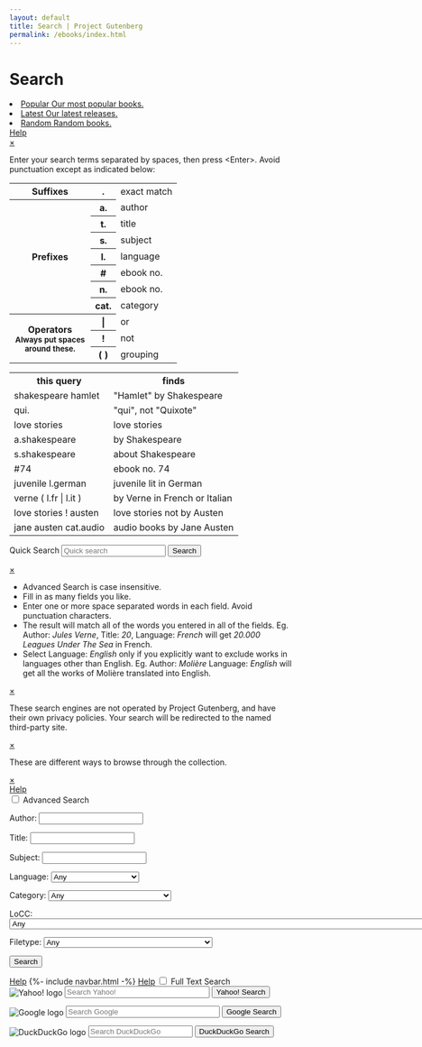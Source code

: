 ```yaml
---
layout: default
title: Search | Project Gutenberg
permalink: /ebooks/index.html
---
```


Search
======
<div class="page_content">
<style type="text/css">
.icon   { background-image: url(/pics/sprite.png?1591823171);
	  width: 23px;
	height: 23px; }
</style>
<div>
<li class="navlink">
<a class="link" href="/ebooks/search/?sort_order=downloads" accesskey="0">
<span class="cell leftcell without-cover">
<span class="icon-wrapper">
<span class="icon icon_popular"></span>
</span>
</span>
<span class="cell content">
<span class="title">Popular</span>
<span class="subtitle">Our most popular books.</span>
</span>
<span class="hstrut"></span>
</a>
</li>
<li class="navlink">
<a class="link" href="/ebooks/search/?sort_order=release_date" accesskey="1">
<span class="cell leftcell without-cover">
<span class="icon-wrapper">
<span class="icon icon_date"></span>
</span>
</span>
<span class="cell content">
<span class="title">Latest</span>
<span class="subtitle">Our latest releases.</span>
</span>
<span class="hstrut"></span>
</a>
</li>
<li class="navlink">
<a class="link" href="/ebooks/search/?sort_order=random" accesskey="2">
<span class="cell leftcell without-cover">
<span class="icon-wrapper">
<span class="icon icon_random"></span>
</span>
</span>
<span class="cell content">
<span class="title">Random</span>
<span class="subtitle">Random books.</span>
</span>
<span class="hstrut"></span>
</a>
</li>
</div>
<a class="button" href="#popup1">Help</a>	
 <div id="popup1" class="overlay">
  <div class="popup">
   <a class="close" href="#">&times;</a>
    <div class="content">
<p>Enter your search terms separated by spaces, then press &lt;Enter&gt;.
Avoid punctuation except as indicated below:</p>

 <table>
  <tr>
    <th>Suffixes</th>
    <th>.</th>
    <td>exact match</td>
  </tr>
  <tr>
    <th rowspan="7">Prefixes</th>
    <th>a.</th>
    <td>author</td>
  </tr>
  <tr>
    <th>t.</th>
    <td>title</td>
  </tr>
  <tr>
    <th>s.</th>
    <td>subject</td>
  </tr>
  <tr>
    <th>l.</th>
    <td>language</td>
  </tr>
  <tr>
    <th>#</th>
    <td>ebook no.</td>
  </tr>
  <tr>
    <th>n.</th>
    <td>ebook no.</td>
  </tr>
  <tr>
    <th>cat.</th>
    <td>category</td>
  </tr>
<tr>
    <th rowspan="3" style="width: 8em">
      Operators
      <small>Always put spaces around these.</small>
    </th>
    <th>|</th>
    <td>or</td>
  </tr>
  <tr>
    <th>!</th>
    <td>not</td>
  </tr>
  <tr>
    <th>( )</th>
    <td>grouping</td>
  </tr>
</table>

 <table>
  <tr>
    <th>this query</th>
    <th>finds</th>
  </tr>
  <tr>
    <td>shakespeare hamlet</td>
    <td>"Hamlet" by Shakespeare</td>
  </tr>
  <tr>
    <td>qui.</td>
    <td>"qui", not "Quixote"</td>
  </tr>
  <tr>
    <td>love stories</td>
    <td>love stories</td>
  </tr>
  <tr>
    <td>a.shakespeare</td>
    <td>by Shakespeare</td>
  </tr>
  <tr>
    <td>s.shakespeare</td>
    <td>about Shakespeare</td>
  </tr>
<tr>
    <td>#74</td>
    <td>ebook no. 74</td>
  </tr>
  <tr>
    <td>juvenile l.german</td>
    <td>juvenile lit in German</td>
  </tr>
  <tr>
    <td>verne ( l.fr | l.it )</td>
    <td>by Verne in French or Italian</td>
  </tr>
  <tr>
    <td>love stories ! austen</td>
    <td>love stories not by Austen</td>
  </tr>
  <tr>
    <td>jane austen cat.audio</td>
    <td>audio books by Jane Austen</td>
  </tr>
 </table>
  </div>
 </div>
</div>

<div class="searchbox">
 <form method="get" action="/ebooks/search/"
       accept-charset="utf-8" enctype="multipart/form-data">
  <div class="search">
   <p><label for="book-search" class="lbl-toggle">Quick Search</label>
      <input type="text" value="" id="book-search" name="query" class="searchInput" title="" tabindex="20" size="20" maxlength="80"
             placeholder="Quick search"/>
        <input type="submit" id="quicksubmit" name="submit_search" value="Search">
   </p>
  </div>
 </form>
</div>

<div id="popup2" class="overlay">
 <div class="popup">
   <a class="close" href="#">&times;</a>
    <div class="content">
     <ul>
      <li>Advanced Search is case insensitive.</li>
      <li>Fill in as many fields you like.</li>
      <li>Enter one or more space separated words in each field.
	Avoid punctuation characters.</li>
      <li>The result will match all of the words you entered in all
	of the fields. Eg. Author: <i>Jules Verne</i>, Title: <i>20</i>,
	Language: <i>French</i> will get <i>20.000 Leagues Under The Sea</i>
	in French.</li>
      <li>Select Language: <i>English</i> only if you explicitly want to
	exclude works in languages other than English.
	Eg. Author: <i>Molière</i> Language: <i>English</i>
	will get all the works of Molière translated into English.</li>
    </ul>
   </div>
 </div>
</div>

<div id="popup3" class="overlay">
  <div class="popup">
   <a class="close" href="#">&times;</a>
    <div class="content">
        <p>These search engines are not operated by Project Gutenberg, and have their own privacy policies. Your search will be redirected to the named third-party site.</p>
    </div>
  </div>
</div>

<div id="popup4" class="overlay">
 <div class="popup">
  <a class="close" href="#">&times;</a>
   <div class="content">
      <p>These are different ways to browse through the collection.</p>
   </div>
 </div>
</div>

<div id="popup5" class="overlay">
 <div class="popup">
   <a class="close" href="#">&times;</a>
    <div class="content">
    </div>
  </div>
</div>

<div class="box">
 <a class="button" href="#popup2">Help</a>
 <!-- Advanced search form begins here -->
  <form method="post" action="/ebooks/results/" accept-charset="utf-8" enctype="multipart/form-data">
   <input id="collapsible1" class="toggle" type="checkbox">
   <label for="collapsible1" class="lbl-toggle">Advanced Search</label>
    <div class="collapsible-content">
     <div class="content-inner">
      <p>
       <label for="author">Author:</label>
       <input type="text" name="author" id="author"/>
      </p>
      <p>
       <label for="title">Title:</label>
       <input type="text" name="title" id="title"/>
      </p>
      <p>
       <label for="subject">Subject:</label>
       <input type="text" name="subject" id="subject"/>
      </p>
      <p>
<!--       <label for="language">Language:</label> -->
       <label>Language:</label>
       <select id="lang" name="lang"
               title="Language (Book Count)">
      <option selected value="">Any</option>
      <option value="af">Afrikaans</option>
      <option value="ale">Aleut</option>
      <option value="ar">Arabic</option>
      <option value="arp">Arapaho</option>
      <option value="brx">Bodo</option>
      <option value="br">Breton</option>
      <option value="bg">Bulgarian</option>
      <option value="rmr">Caló</option>
      <option value="ca">Catalan</option>
      <option value="ceb">Cebuano</option>
      <option value="zh">Chinese</option>
      <option value="cs">Czech</option>
      <option value="da">Danish</option>
      <option value="nl">Dutch</option>
      <option value="en">English</option>
      <option value="eo">Esperanto</option>
      <option value="et">Estonian</option>
      <option value="fa">Farsi</option>
      <option value="fi">Finnish</option>
      <option value="fr">French</option>
      <option value="fy">Frisian</option>
      <option value="fur">Friulian</option>
      <option value="gla">Gaelic, Scottish</option>
      <option value="gl">Galician</option>
      <option value="kld">Gamilaraay</option>
      <option value="de">German</option>
      <option value="el">Greek</option>
      <option value="grc">Greek, Ancient</option>
      <option value="he">Hebrew</option>
      <option value="hu">Hungarian</option>
      <option value="is">Icelandic</option>
      <option value="ilo">Iloko</option>
      <option value="ia">Interlingua</option>
      <option value="iu">Inuktitut</option>
      <option value="ga">Irish</option>
      <option value="it">Italian</option>
      <option value="ja">Japanese</option>
      <option value="csb">Kashubian</option>
      <option value="kha">Khasi</option>
      <option value="ko">Korean</option>
      <option value="la">Latin</option>
      <option value="lt">Lithuanian</option>
      <option value="mi">Maori</option>
      <option value="myn">Mayan Languages</option>
      <option value="enm">Middle English</option>
      <option value="nah">Nahuatl</option>
      <option value="nap">Napoletano-Calabrese</option>
      <option value="nav">Navajo</option>
      <option value="nai">North American Indian</option>
      <option value="no">Norwegian</option>
      <option value="oc">Occitan</option>
      <option value="oji">Ojibwa</option>
      <option value="ang">Old English</option>
      <option value="pl">Polish</option>
      <option value="pt">Portuguese</option>
      <option value="ro">Romanian</option>
      <option value="ru">Russian</option>
      <option value="sa">Sanskrit</option>
      <option value="sr">Serbian</option>
      <option value="sl">Slovenian</option>
      <option value="es">Spanish</option>
      <option value="sv">Swedish</option>
      <option value="bgs">Tagabawa</option>
      <option value="tl">Tagalog</option>
      <option value="te">Telugu</option>
      <option value="cy">Welsh</option>
      <option value="yi">Yiddish</option>
</select>
      </p>
      <p>
       <label for="category" accesskey="c">Category:</label>
       <select id="category" name="category"
               title="Category (Book Count)">
      <option selected value="">Any</option>
      <option value="1">Audio Book, human-read</option>
      <option value="2">Audio Book, computer-generated</option>
      <option value="3">Music, recorded</option>
      <option value="4">Music, Sheet</option>
      <option value="5">Pictures, still</option>
      <option value="6">Other recordings</option>
      <option value="7">Pictures, moving</option>
      <option value="8">Data</option>
      <option value="9">Compilations</option>
       </select>
      </p>
      <p>
       <label for="locc" accesskey="o">LoCC:</label>
       <select id="locc" name="locc"
               title="Please choose a Library of Congress Class.">
      <option selected value="">Any</option>
      <option value="AC">AC General Works: Collections, Series, Collected works, Pamphlets</option>
      <option value="AE">AE General Works: Encyclopedias</option>
      <option value="AG">AG General Works: Dictionaries and other general reference books</option>
      <option value="AM">AM General Works: Museums, Collectors and collecting</option>
      <option value="AP">AP General Works: Periodicals</option>
      <option value="AS">AS General Works: Academies and International Associations, Congresses</option>
      <option value="AY">AY General Works: Yearbooks, Almanacs, Directories</option>
      <option value="AZ">AZ General Works: History of scholarship and learning, The humanities</option>
      <option value="B">B Philosophy, Psychology, Religion</option>
      <option value="BC">BC Philosophy, Psychology, Religion: Logic</option>
      <option value="BD">BD Philosophy, Psychology, Religion: Speculative Philosophy, General Philosophical works</option>
      <option value="BF">BF Philosophy, Psychology, Religion: Psychology, Philosophy, Psychoanalysis</option>
      <option value="BH">BH Philosophy, Psychology, Religion: Aesthetics</option>
      <option value="BJ">BJ Philosophy, Psychology, Religion: Ethics, Social usages, Etiquette, Religion</option>
      <option value="BL">BL Philosophy, Psychology, Religion: Religion: General, Miscellaneous and Atheism</option>
      <option value="BM">BM Philosophy, Psychology, Religion: Judaism</option>
      <option value="BP">BP Philosophy, Psychology, Religion: Islam, Bahaism, Theosophy, Other and new beliefs</option>
      <option value="BQ">BQ Philosophy, Psychology, Religion: Buddhism</option>
      <option value="BR">BR Philosophy, Psychology, Religion: Christianity</option>
      <option value="BS">BS Philosophy, Psychology, Religion: Christianity: The Bible, Old and New Testament</option>
      <option value="BT">BT Philosophy, Psychology, Religion: Christianity: Doctrinal theology, God, Christology</option>
      <option value="BV">BV Philosophy, Psychology, Religion: Christianity: Practical theology, Worship</option>
      <option value="BX">BX Philosophy, Psychology, Religion: Christianity: Churches, Church movements</option>
      <option value="CB">CB History: History of civilization</option>
      <option value="CC">CC History: Archaeology</option>
      <option value="CE">CE History: Technical Chronology, Calendar</option>
      <option value="CJ">CJ History: Numismatics</option>
      <option value="CN">CN History: Inscriptions, Epigraphy</option>
      <option value="CR">CR History: Heraldry</option>
      <option value="CS">CS History: Genealogy</option>
      <option value="CT">CT History: Biography</option>
      <option value="D">D History: General and Eastern Hemisphere</option>
      <option value="D501">D501 History: General and Eastern Hemisphere: World War I</option>
      <option value="D731">D731 History: General and Eastern Hemisphere: World War II</option>
      <option value="DA">DA History: General and Eastern Hemisphere: Great Britain, Ireland, Central Europe</option>
      <option value="DB">DB History: General and Eastern Hemisphere: Austria, Hungary, Czech Republic, Slovakia</option>
      <option value="DC">DC History: General and Eastern Hemisphere: France, Andorra, Monaco</option>
      <option value="DD">DD History: General and Eastern Hemisphere: Germany</option>
      <option value="DE">DE History: General and Eastern Hemisphere: The Mediterranean Region, The Greco-Roman World</option>
      <option value="DF">DF History: General and Eastern Hemisphere: Greece</option>
      <option value="DG">DG History: General and Eastern Hemisphere: Italy, Vatican City, Malta</option>
      <option value="DH">DH History: General and Eastern Hemisphere: Netherlands, Belgium, Luxemburg</option>
      <option value="DJ">DJ History: General and Eastern Hemisphere: Netherlands</option>
      <option value="DJK">DJK History: General and Eastern Hemisphere: Eastern Europe</option>
      <option value="DK">DK History: General and Eastern Hemisphere: Russia, Former Soviet Republics, Poland</option>
      <option value="DL">DL History: General and Eastern Hemisphere: Northern Europe, Scandinavia</option>
      <option value="DP">DP History: General and Eastern Hemisphere: Spain, Portugal</option>
      <option value="DQ">DQ History: General and Eastern Hemisphere: Switzerland</option>
      <option value="DR">DR History: General and Eastern Hemisphere: Balkan Peninsula, Turkey</option>
      <option value="DS">DS History: General and Eastern Hemisphere: Asia</option>
      <option value="DT">DT History: General and Eastern Hemisphere: Africa</option>
      <option value="DU">DU History: General and Eastern Hemisphere: History of Oceania (South Seas)</option>
      <option value="DX">DX History: General and Eastern Hemisphere: History of Romanies</option>
      <option value="E011">E011 History: America: America</option>
      <option value="E151">E151 History: America: United States</option>
      <option value="E186">E186 History: America: Colonial History</option>
      <option value="E201">E201 History: America: Revolution</option>
      <option value="E300">E300 History: America: Revolution to the Civil War</option>
      <option value="E456">E456 History: America: Civil War period</option>
      <option value="E660">E660 History: America: Late nineteenth century</option>
      <option value="E740">E740 History: America: Twentieth century</option>
      <option value="E838">E838 History: America: Later twentieth century</option>
      <option value="E895">E895 History: America: Twenty-first century</option>
      <option value="F001">F001 United States local history: New England</option>
      <option value="F1001">F1001 North America local history: Canada</option>
      <option value="F106">F106 United States local history: Atlantic coast. Middle Atlantic States</option>
      <option value="F1201">F1201 North America local history: Mexico</option>
      <option value="F1401">F1401 Latin America local history: General</option>
      <option value="F1461">F1461 Latin America local history: Guatemala</option>
      <option value="F1481">F1481 Latin America local history: El Salvador</option>
      <option value="F1501">F1501 Latin America local history: Honduras</option>
      <option value="F1521">F1521 Latin America local history: Nicaragua</option>
      <option value="F1541">F1541 Latin America local history: Costa Rica</option>
      <option value="F1561">F1561 Latin America local history: Panama</option>
      <option value="F1601">F1601 History of the Americas: West Indies</option>
      <option value="F1751">F1751 History of the Americas: West Indies. Cuba</option>
      <option value="F1861">F1861 History of the Americas: West Indies. Jamaica</option>
      <option value="F1900">F1900 West Indies local history: Hispaniola (Haiti and Dominican Republic)</option>
      <option value="F1951">F1951 West Indies local history: Puerto Rico</option>
      <option value="F2001">F2001 History of the Americas: Lesser Antilles</option>
      <option value="F206">F206 United States local history: The South. South Atlantic States</option>
      <option value="F2131">F2131 History of the Americas: West Indies. British West Indies</option>
      <option value="F2155">F2155 History of the Americas: Caribbean area. Caribbean sea</option>
      <option value="F2201">F2201 Latin America local history: South America. General</option>
      <option value="F2251">F2251 Latin America local history: Colombia</option>
      <option value="F2301">F2301 Latin America local history: Venezuela</option>
      <option value="F2351">F2351 Latin America local history: Guiana</option>
      <option value="F2501">F2501 Latin America local history: Brazil</option>
      <option value="F2661">F2661 Latin America local history: Paraguay</option>
      <option value="F2701">F2701 Latin America local history: Uruguay</option>
      <option value="F2801">F2801 Latin America local history: Argentina</option>
      <option value="F296">F296 United States local history: Gulf States. West Florida</option>
      <option value="F3051">F3051 Latin America local history: Chile</option>
      <option value="F3301">F3301 Latin America local history: Bolivia</option>
      <option value="F3401">F3401 Latin America local history: Peru</option>
      <option value="F350.5">F350.5 United States local history: Mississippi River and Valley. Middle West</option>
      <option value="F3701">F3701 Latin America local history: Ecuador</option>
      <option value="F396">F396 United States local history: Old Southwest. Lower Mississippi Valley</option>
      <option value="F476">F476 United States local history: Old Northwest. Northwest Territory</option>
      <option value="F516">F516 United States local history: Ohio River and Valley.</option>
      <option value="F590.3">F590.3 United States local history: The West. Trans-Mississippi Region. Great Plains</option>
      <option value="F721">F721 United States local history: Rocky Mountains. Yellowstone National Park</option>
      <option value="F786">F786 United States local history: New Southwest. Colorado River, Canyon, and Valley</option>
      <option value="F850.5">F850.5 United States local history: Pacific States</option>
      <option value="F975">F975 United States local history: Central American, West Indian, and other countries protected by and having close political affiliations with the United States</option>
      <option value="G">G Geography, Anthropology, Recreation</option>
      <option value="GA">GA Geography, Anthropology, Recreation: Mathematical geography, Cartography</option>
      <option value="GB">GB Geography, Anthropology, Recreation: Physical geography</option>
      <option value="GC">GC Geography, Anthropology, Recreation: Oceanography</option>
      <option value="GF">GF Geography, Anthropology, Recreation: Human ecology, Anthropogeography</option>
      <option value="GN">GN Geography, Anthropology, Recreation: Anthropology</option>
      <option value="GR">GR Geography, Anthropology, Recreation: Folklore</option>
      <option value="GT">GT Geography, Anthropology, Recreation: Manners and customs</option>
      <option value="GV">GV Geography, Anthropology, Recreation: Recreation, Leisure</option>
      <option value="H">H Social sciences</option>
      <option value="HA">HA Social sciences: Statistics</option>
      <option value="HB">HB Social sciences: Economic theory, Demography</option>
      <option value="HC">HC Social sciences: Economic history and conditions, Special topics</option>
      <option value="HD">HD Social sciences: Economic history and conditions, Production</option>
      <option value="HE">HE Social sciences: Transportation and communications</option>
      <option value="HF">HF Social sciences: Commerce</option>
      <option value="HG">HG Social sciences: Finance</option>
      <option value="HJ">HJ Social sciences: Public finance</option>
      <option value="HM">HM Social sciences: Sociology</option>
      <option value="HN">HN Social sciences: Social history and conditions, Social problems</option>
      <option value="HQ">HQ Social sciences: The family, Marriage, Sex and Gender</option>
      <option value="HS">HS Social sciences: Societies: secret, benevolent, etc.</option>
      <option value="HT">HT Social sciences: Communities, Classes, Races</option>
      <option value="HV">HV Social sciences: Social pathology, Social and Public Welfare</option>
      <option value="HX">HX Social sciences: Socialism, Communism, Anarchism</option>
      <option value="J">J Political science</option>
      <option value="JA">JA Political science: Political science</option>
      <option value="JC">JC Political science: Political theory</option>
      <option value="JF">JF Political science: Political institutions and public administration</option>
      <option value="JK">JK Political science: Political inst. and pub. Admin.: United States</option>
      <option value="JL">JL Political science: Political inst. and pub. Admin.: America</option>
      <option value="JN">JN Political science: Political inst. and pub. Admin.: Europe</option>
      <option value="JQ">JQ Political science: Political inst. and pub. Admin.: Asia, Africa and Oceania</option>
      <option value="JS">JS Political science: Local government, Municipal government</option>
      <option value="JV">JV Political science: Colonies and colonization, International migration</option>
      <option value="JX">JX Political science: International law</option>
      <option value="JZ">JZ Political science: International relations</option>
      <option value="K">K Law in general, Comparative and uniform law, Jurisprudence</option>
      <option value="KBM">KBM Law in general, Comparative and uniform law, Jurisprudence: Jewish law</option>
      <option value="KBR">KBR Law in general, Comparative and uniform law, Jurisprudence: History of canon law</option>
      <option value="KD">KD Law in general, Comparative and uniform law, Jurisprudence: United Kingdom and Ireland</option>
      <option value="KDZ">KDZ Law in general, Comparative and uniform law, Jurisprudence: America, North America</option>
      <option value="KE">KE Law in general, Comparative and uniform law, Jurisprudence: Canada</option>
      <option value="KF">KF Law in general, Comparative and uniform law, Jurisprudence: United States</option>
      <option value="KH">KH Law in general, Comparative and uniform law, Jurisprudence: South America</option>
      <option value="KJ">KJ Law in general, Comparative and uniform law, Jurisprudence: Europe</option>
      <option value="KL">KL Law in general, Comparative and uniform law, Jurisprudence: Asia and Eurasia, Africa, Pacific Area, and Antarctica</option>
      <option value="KN">KN Law in general, Comparative and uniform law, Jurisprudence: South Asia, Southeast Asia, East Asia</option>
      <option value="KNX">KNX Law in general, Comparative and uniform law, Jurisprudence: Japan</option>
      <option value="KP">KP Law in general, Comparative and uniform law, Jurisprudence: South Asia, Southeast Asia, East Asia</option>
      <option value="KZ">KZ Law in general, Comparative and uniform law, Jurisprudence: Law of nations</option>
      <option value="L">L Education</option>
      <option value="LA">LA Education: History of education</option>
      <option value="LB">LB Education: Theory and practice of education</option>
      <option value="LC">LC Education: Special aspects of education</option>
      <option value="LD">LD Education: Individual institutions: United States</option>
      <option value="LE">LE Education: Individual institutions: America (except US)</option>
      <option value="LF">LF Education: Individual institutions: Europe</option>
      <option value="LH">LH Education: College and school magazines and papers</option>
      <option value="LT">LT Education: Textbooks</option>
      <option value="M">M Music</option>
      <option value="ML">ML Music: Literature of music</option>
      <option value="MT">MT Music: Musical instruction and study, Composition</option>
      <option value="N">N Fine Arts</option>
      <option value="NA">NA Fine Arts: Architecture</option>
      <option value="NB">NB Fine Arts: Sculpture</option>
      <option value="NC">NC Fine Arts: Drawing, Design, Illustration</option>
      <option value="ND">ND Fine Arts: Painting</option>
      <option value="NE">NE Fine Arts: Print media</option>
      <option value="NK">NK Fine Arts: Decorative and Applied Arts, Decoration and Ornament</option>
      <option value="NX">NX Fine Arts: Arts in general</option>
      <option value="P">P Language and Literatures</option>
      <option value="PA">PA Language and Literatures: Classical Languages and Literature</option>
      <option value="PB">PB Language and Literatures: General works</option>
      <option value="PC">PC Language and Literatures: Romance languages: Italian, French, Spanish, Portuguese</option>
      <option value="PD">PD Language and Literatures: Germanic and Scandinavian languages</option>
      <option value="PE">PE Language and Literatures: English</option>
      <option value="PF">PF Language and Literatures: West Germanic</option>
      <option value="PG">PG Language and Literatures: Slavic (including Russian), Languages and Literature</option>
      <option value="PH">PH Language and Literatures: Finno-Ugrian and Basque languages and literatures</option>
      <option value="PJ">PJ Language and Literatures: Oriental languages and literatures</option>
      <option value="PK">PK Language and Literatures: Indo-Iranian literatures</option>
      <option value="PL">PL Language and Literatures: Languages and literatures of Eastern Asia, Africa, Oceania</option>
      <option value="PM">PM Language and Literatures: Indigenous American and Artificial Languages</option>
      <option value="PN">PN Language and Literatures: Literature: General, Criticism, Collections</option>
      <option value="PQ">PQ Language and Literatures: Romance literatures: French, Italian, Spanish, Portuguese</option>
      <option value="PR">PR Language and Literatures: English literature</option>
      <option value="PS">PS Language and Literatures: American and Canadian literature</option>
      <option value="PT">PT Language and Literatures: Germanic, Scandinavian, and Icelandic literatures</option>
      <option value="PZ">PZ Language and Literatures: Juvenile belles lettres</option>
      <option value="Q">Q Science</option>
      <option value="QA">QA Science: Mathematics</option>
      <option value="QB">QB Science: Astronomy</option>
      <option value="QC">QC Science: Physics</option>
      <option value="QD">QD Science: Chemistry</option>
      <option value="QE">QE Science: Geology</option>
      <option value="QH">QH Science: Natural history</option>
      <option value="QH301">QH301 Science: Biology</option>
      <option value="QK">QK Science: Botany</option>
      <option value="QL">QL Science: Zoology</option>
      <option value="QM">QM Science: Human anatomy</option>
      <option value="QP">QP Science: Physiology</option>
      <option value="QR">QR Science: Microbiology</option>
      <option value="R">R Medicine</option>
      <option value="RA">RA Medicine: Public aspects of medicine</option>
      <option value="RB">RB Medicine: Pathology</option>
      <option value="RC">RC Medicine: Internal medicine</option>
      <option value="RD">RD Medicine: Surgery</option>
      <option value="RE">RE Medicine: Ophthalmology</option>
      <option value="RF">RF Medicine: Otorhinolaryngology</option>
      <option value="RG">RG Medicine: Gynecology and obstetrics</option>
      <option value="RJ">RJ Medicine: Pediatrics</option>
      <option value="RK">RK Medicine: Dentistry</option>
      <option value="RL">RL Medicine: Dermatology</option>
      <option value="RM">RM Medicine: Therapeutics, Pharmacology</option>
      <option value="RS">RS Medicine: Pharmacy and materia medica</option>
      <option value="RT">RT Medicine: Nursing</option>
      <option value="RV">RV Medicine: Botanic, Thomsonian, and eclectic medicine</option>
      <option value="RX">RX Medicine: Homeopathy</option>
      <option value="RZ">RZ Medicine: Other systems of medicine</option>
      <option value="S">S Agriculture</option>
      <option value="SB">SB Agriculture: Plant culture</option>
      <option value="SD">SD Agriculture: Forestry</option>
      <option value="SF">SF Agriculture: Animal culture</option>
      <option value="SH">SH Agriculture: Aquaculture, Fisheries, Angling</option>
      <option value="SK">SK Agriculture: Hunting sports</option>
      <option value="T">T Technology</option>
      <option value="TA">TA Technology: Engineering and Civil engineering</option>
      <option value="TC">TC Technology: Ocean engineering</option>
      <option value="TD">TD Technology: Environmental technology, Sanitary engineering</option>
      <option value="TE">TE Technology: Highway engineering, Roads and pavements</option>
      <option value="TF">TF Technology: Railroad engineering and operation</option>
      <option value="TG">TG Technology: Bridge engineering</option>
      <option value="TH">TH Technology: Building construction</option>
      <option value="TJ">TJ Technology: Mechanical engineering and machinery</option>
      <option value="TK">TK Technology: Electrical, Electronics and Nuclear engineering</option>
      <option value="TL">TL Technology: Motor vehicles, Aeronautics, Astronautics</option>
      <option value="TN">TN Technology: Mining engineering, Metallurgy</option>
      <option value="TP">TP Technology: Chemical technology</option>
      <option value="TR">TR Technology: Photography</option>
      <option value="TS">TS Technology: Manufactures</option>
      <option value="TT">TT Technology: Handicrafts, Arts and crafts</option>
      <option value="TX">TX Technology: Home economics</option>
      <option value="U">U Military science</option>
      <option value="UA">UA Military science: Armies: Organization, distribution, military situation</option>
      <option value="UB">UB Military science: Military administration</option>
      <option value="UC">UC Military science: Maintenance and transportation</option>
      <option value="UD">UD Military science: Infantry</option>
      <option value="UE">UE Military science: Cavalry, Armor</option>
      <option value="UF">UF Military science: Artillery</option>
      <option value="UG">UG Military science: Military engineering</option>
      <option value="UH">UH Military science: Other services</option>
      <option value="V">V Naval science</option>
      <option value="VA">VA Naval science: Navies: Organization, distribution, naval situation</option>
      <option value="VB">VB Naval science: Naval administration</option>
      <option value="VE">VE Naval science: Marines</option>
      <option value="VF">VF Naval science: Naval ordnance</option>
      <option value="VG">VG Naval science: Minor services of navies</option>
      <option value="VK">VK Naval science: Navigation, Merchant marine</option>
      <option value="VM">VM Naval science: Naval architecture, Shipbuilding, Marine engineering</option>
      <option value="Z">Z Bibliography, Library science</option>
       </select>
      </p>
      <p>
       <label for="filetype" accesskey="f">Filetype:</label>
       <select id="filetype" name="filetype"
               title="Please choose a file type.">
	       <option selected value="">Any</option>
      <option value="readme">Readme (readme)</option>
      <option value="license">License (license)</option>
      <option value="index">Audio Book Index (index)</option>
      <option value="html">HTML (html)</option>
      <option value="html.gen">Generated HTML (html.gen)</option>
      <option value="html.noimages">Generated HTML (no images) (html.noimages)</option>
      <option value="html.images">Generated HTML (with images) (html.images)</option>
      <option value="iso">ISO CD/DVD Image (iso)</option>
      <option value="epub.dp">EPUB (hand-crafted) (epub.dp)</option>
      <option value="epub.noimages">EPUB (no images) (epub.noimages)</option>
      <option value="epub.images">EPUB (with images) (epub.images)</option>
      <option value="pdf.gen">Generated PDF (pdf.gen)</option>
      <option value="pdf.noimages">Generated PDF (no images) (pdf.noimages)</option>
      <option value="pdf.images">Generated PDF (with images) (pdf.images)</option>
      <option value="kindle.noimages">Kindle (no images) (kindle.noimages)</option>
      <option value="kindle.images">Kindle (with images) (kindle.images)</option>
      <option value="md5">MD5 Checksum (md5)</option>
      <option value="iso.split">Part of ISO CD/DVD Image (iso.split)</option>
      <option value="pdf">PDF (pdf)</option>
      <option value="css">CSS Stylesheet (css)</option>
      <option value="eps">Encapsulated PostScript (eps)</option>
      <option value="mus">Finale (mus)</option>
      <option value="fen">Forsyth–Edwards Notation (fen)</option>
      <option value="gif">GIF Picture (gif)</option>
      <option value="jpg">JPEG Picture (jpg)</option>
      <option value="ly">LilyPond (ly)</option>
      <option value="mid">MIDI (mid)</option>
      <option value="mpg">MPEG Video (mpg)</option>
      <option value="lit">MS Lit for PocketPC (lit)</option>
      <option value="rtf">MS Rich Text Format (rtf)</option>
      <option value="avi">MS Video (avi)</option>
      <option value="wav">MS Wave Audio (wav)</option>
      <option value="doc">MS Word Document (doc)</option>
      <option value="ogg">Ogg Vorbis Audio (ogg)</option>
      <option value="pdb">Palm Database (pdb)</option>
      <option value="prc">Palm Database (prc)</option>
      <option value="plucker">Plucker (plucker)</option>
      <option value="png">PNG Picture (png)</option>
      <option value="ps">PostScript (ps)</option>
      <option value="ps2">PostScript Level 2 (ps2)</option>
      <option value="qioo">QiOO Mobile (qioo)</option>
      <option value="mov">Quicktime Video (mov)</option>
      <option value="qt">Quicktime Video (qt)</option>
      <option value="sib">Sibelius (sib)</option>
      <option value="svg">SVG (svg)</option>
      <option value="dvi">TeX Device Independent (dvi)</option>
      <option value="tiff">TIFF Picture (tiff)</option>
      <option value="tr">Tome Raider (tr)</option>
      <option value="xsl">XSLT Stylesheet (xsl)</option>
      <option value="m4b">Apple iTunes Audiobook (m4b)</option>
      <option value="m4a">Apple iTunes Audiobook (m4a)</option>
      <option value="mp4">MPEG 4 Part 14 (mp4)</option>
      <option value="mp3">MP3 Audio (mp3)</option>
      <option value="spx">Speex Audio (spx)</option>
      <option value="txt.utf-8">Plain Text UTF-8 (txt.utf-8)</option>
      <option value="txt">Plain Text (txt)</option>
      <option value="aac">AAC (Advanced Audio Coding) (aac)</option>
      <option value="flv">Flash Video (flv)</option>
      <option value="xls">Microsoft Excel (xls)</option>
      <option value="nfo">Proprietary `Folio' format (nfo)</option>
      <option value="pageimages">Raw Page Images (pageimages)</option>
      <option value="rdf">RDF (rdf)</option>
      <option value="rst.gen">reStructuredText (rst.gen)</option>
      <option value="tei">TEI Text Encoding Initiative (tei)</option>
      <option value="tex">TeX (tex)</option>
      <option value="wma">Windows Media Audio (wma)</option>
      <option value="xml">XML (xml)</option>
      <option value="rst">reStructuredText (rst)</option>
      <option value="cover.medium">Cover Medium (cover.medium)</option>
      <option value="cover.small">Cover Thumbnail (cover.small)</option>
      <option value="rst.master">reStructuredText Master (rst.master)</option>
      <option value="?">Unspecified (?)</option>
       </select>
      </p>
      <p>
        <input type="submit" id="submit"  name="submit_search" value="Search">
      </p>
    </div>
  </div>
  <!-- Advanced search form ends here -->
 </form>
</div>
  <a class="button" href="#popup4">Help</a>
   {%- include navbar.html -%}
  <a class="button" href="#popup3">Help</a>
  <input id="collapsible2" class="toggle" type="checkbox">
  <label for="collapsible2" class="lbl-toggle">Full Text Search</label>
  <div class="collapsible-content">
    <div class="content-inner">
      <form method="get" action="https://search.yahoo.com/search">
      <img src="/pics/yahoologo.png" style="vertical-align:middle;" alt="Yahoo! logo">
      <input type="hidden" name="fr" value="cap-PG">
      <input type="hidden" name="vs" id="ysvs1" value="gutenberg.org">
      <input type="text"   name="p" size="29" placeholder="Search Yahoo!">
      <input type="submit" value="Yahoo! Search">
      </form>
      <form method="get" action="https://www.google.com/search">
        <img src="/pics/google_search.png" style="vertical-align:middle;" alt="Google logo">
        <input type="text" name="q" size="31" maxlength="255" value="" placeholder="Search Google">
        <input type="hidden" name="domains" value="gutenberg.org"/>
        <input type="hidden" name="sitesearch" value="gutenberg.org"/>
        <input type="submit" name="btnG" value="Google Search"/>
      </form>
  <form method="get" id="duck" action="https://duckduckgo.com/">
    <img src="/pics/duck.png" style="vertical-align:middle;" alt="DuckDuckGo logo">
    <input type="hidden" name="sites" value="http://www.gutenberg.org"/>
    <input type="hidden" name="k8" value="#444444"/>
    <input type="hidden" name="k9" value="#D51920"/>
    <input type="hidden" name="kt" value="h"/>
    <input type="text" name="q" maxlength="255" placeholder="Search DuckDuckGo"/>
    <input type="submit" value="DuckDuckGo Search"/>
  </form>
    </div>
  </div>
</div>

